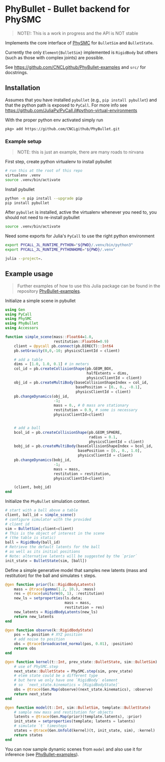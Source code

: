 # PhyBullet - Bullet backend for PhySMC

> NOTE!: This is a work in progress and the API is NOT stable

Implements the core interface of [PhySMC](https://github.com/CNCLgithub/PhySMC) for `BulletSim` and `BulletState`.

Currently the only `Element{BulletSim}` implemented is `RigidBody` but others (such as those with complex joints) are possible. 

See https://github.com/CNCLgithub/PhyBullet-examples and `src/` for docstrings. 


## Installation

Assumes that you have installed `pybullet` (e.g., `pip install pybullet`) and that the python path is exposed to `PyCall`. For more info see https://github.com/JuliaPy/PyCall.jl#python-virtual-environments


With the proper python env activated simply run 

``` julia-repl
pkg> add https://github.com/CNCLgithub/PhyBullet.git
```


### Example setup

> NOTE: this is just an example, there are many roads to nirvana

First step, create python virtualenv to install pybullet 

``` sh
# run this at the root of this repo 
virtualenv .venv
source .venv/bin/activate

```


Install pybullet
``` sh
python -m pip install --upgrade pip
pip install pybullet
```


After `pybullet` is installed, active the virtualenv whenever you need to, you should not need to re-install pybullet
``` sh
source .venv/bin/activate
```

Need some exports for Julia's `PyCall` to use the right python environment
``` sh
export PYCALL_JL_RUNTIME_PYTHON="${PWD}/.venv/bin/python3"
export PYCALL_JL_RUNTIME_PYTHONHOME="${PWD}/.venv"
```

``` sh
julia --project=.
```

## Example usage
> Further examples of how to use this Julia package can be found in the repository [PhyBullet-examples](https://github.com/CNCLgithub/PhyBullet-examples).

Initialize a simple scene in pybullet

```julia
using Gen
using PyCall
using PhySMC
using PhyBullet
using Accessors

function simple_scene(mass::Float64=1.0,
                      restitution::Float64=0.9)
    client = @pycall pb.connect(pb.DIRECT)::Int64
    pb.setGravity(0,0,-10; physicsClientId = client)

    # add a table
    dims = [1.0, 1.0, 0.1] # in meters
    col_id = pb.createCollisionShape(pb.GEOM_BOX,
                                     halfExtents = dims,
                                     physicsClientId = client)
    obj_id = pb.createMultiBody(baseCollisionShapeIndex = col_id,
                                basePosition = [0., 0., -0.1],
                                physicsClientId = client)
    pb.changeDynamics(obj_id,
                      -1;
                      mass = 0., # 0 mass are stationary
                      restitution = 0.9, # some is necessary
                      physicsClientId=client)


    # add a ball
    bcol_id = pb.createCollisionShape(pb.GEOM_SPHERE,
                                      radius = 0.1,
                                      physicsClientId = client)
    bobj_id = pb.createMultiBody(baseCollisionShapeIndex = bcol_id,
                                 basePosition = [0., 0., 1.0],
                                 physicsClientId = client)
    pb.changeDynamics(bobj_id,
                      -1;
                      mass = mass,
                      restitution = restitution,
                      physicsClientId=client)

    (client, bobj_id)
end
```

Initialize the `PhyBullet` simulation context.
```julia
# start with a ball above a table
client, ball_id = simple_scene()
# configure simulator with the provided
# client id
sim = BulletSim(;client=client)
# This is the object of interest in the scene
# (the table is static)
ball = RigidBody(ball_id)
# Retrieve the default latents for the ball
# as well as its initial positions
# Note: alternative latents will be suggested by the `prior`
init_state = BulletState(sim, [ball])
```

Define a simple generative model that samples new latents (mass and restitution) for the ball and simulates `t` steps.

```julia
@gen function prior(ls::RigidBodyLatents)
    mass = @trace(gamma(1.2, 10.), :mass)
    res = @trace(uniform(0, 1), :restitution)
    new_ls = setproperties(ls.data;
                           mass = mass,
                           restitution = res)
    new_latents = RigidBodyLatents(new_ls)
    return new_latents
end

@gen function observe(k::RigidBodyState)
    pos = k.position # XYZ position
    # add noise to position
    obs = @trace(broadcasted_normal(pos, 0.01), :position)
    return obs
end

@gen function kernel(t::Int, prev_state::BulletState, sim::BulletSim)
    # use of PhySMC.step
    next_state::BulletState = PhySMC.step(sim, prev_state)
    # elem state could be a different type
    # but here we only have one `RigidBody` element
    # so  `next_state.kinematics = [RigidBodyState]`
    obs = @trace(Gen.Map(observe)(next_state.kinematics), :observe)
    return next_state
end

@gen function model(t::Int, sim::BulletSim, template::BulletState)
    # sample new mass and restitution for objects
    latents = @trace(Gen.Map(prior)(template.latents), :prior)
    init_state = setproperties(template; latents = latents)
    # simulate `t` timesteps
    states = @trace(Gen.Unfold(kernel)(t, init_state, sim), :kernel)
    return states
end
```

You can now sample dynamic scenes from `model` and also use it for inference (see [PhyBullet-examples](https://github.com/CNCLgithub/PhyBullet-examples)).
